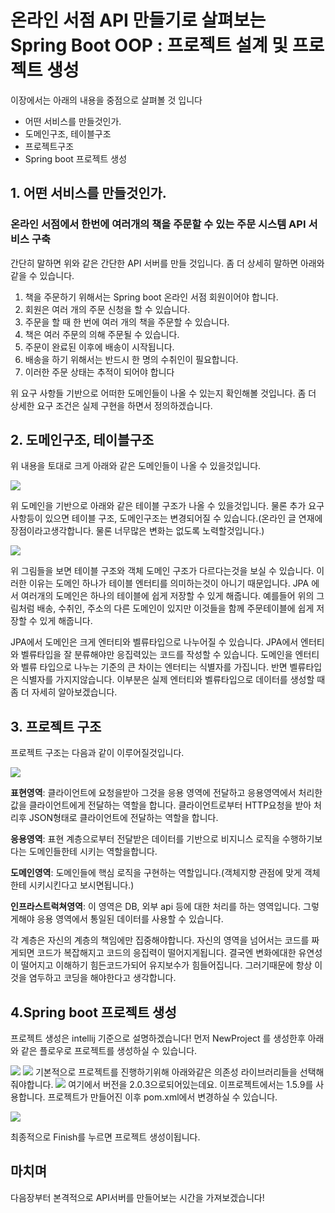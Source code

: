 # 온라인 서점 API 만들기로 살펴보는 Spring Boot OOP : 프로젝트 설계 및 프로젝트 생성

이장에서는 아래의 내용을 중점으로 살펴볼 것 입니다
* 어떤 서비스를 만들것인가.
* 도메인구조, 테이블구조
* 프로젝트구조
* Spring boot 프로젝트 생성

## 1. 어떤 서비스를 만들것인가.
### 온라인 서점에서 한번에 여러개의 책을 주문할 수 있는 주문 시스템 API 서비스 구축
간단히 말하면 위와 같은 간단한 API 서버를 만들 것입니다. 좀 더 상세히 말하면 아래와 같을 수 있습니다.
1. 책을 주문하기 위해서는 Spring boot 온라인 서점 회원이어야 합니다.
2. 회원은 여러 개의 주문 신청을 할 수 있습니다.
3. 주문을 할 때 한 번에 여러 개의 책을 주문할 수 있습니다.
4. 책은 여러 주문의 의해 주문될 수 있습니다.
5. 주문이 완료된 이후에 배송이 시작됩니다.
6. 배송을 하기 위해서는 반드시 한 명의 수취인이 필요합니다.
7. 이러한 주문 상태는 추적이 되어야 합니다

위 요구 사항들 기반으로 어떠한 도메인들이 나올 수 있는지 확인해볼 것입니다. 좀 더 상세한 요구 조건은 실제 구현을 하면서 정의하겠습니다.


## 2. 도메인구조, 테이블구조

위 내용을 토대로 크게 아래와 같은 도메인들이 나올 수 있을것입니다.

![](https://i.imgur.com/HQ5kFIO.png)

위 도메인을 기반으로 아래와 같은 테이블 구조가 나올 수 있을것입니다. 물론 추가 요구사항등이 있으면 테이블 구조, 도메인구조는 변경되어질 수 있습니다.(온라인 글 연재에 장점이라고생각합니다. 물론 너무많은 변화는 없도록 노력할것입니다.)

![](https://i.imgur.com/fhDMa1c.png)

위 그림들을 보면 테이블 구조와 객체 도메인 구조가 다르다는것을 보실 수 있습니다. 이러한 이유는 도메인 하나가 테이블 엔터티를 의미하는것이 아니기 때문입니다. JPA 에서 여러개의 도메인은 하나의 테이블에 쉽게 저장할 수 있게 해줍니다. 예를들어 위의 그림처럼 배송, 수취인, 주소의 다른 도메인이 있지만 이것들을 함께 주문테이블에 쉽게 저장할 수 있게 해줍니다.

JPA에서 도메인은 크게 엔터티와 벨류타입으로 나누어질 수 있습니다. JPA에서 엔터티와 벨류타입을 잘 분류해야만 응집력있는 코드를 작성할 수 있습니다. 도메인을 엔터티와 벨류 타입으로 나누는 기준의 큰 차이는 엔터티는 식별자를 가집니다. 반면 벨류타입은 식별자를 가지지않습니다. 이부분은 실제 엔터티와 벨류타입으로 데이터를 생성할 때 좀 더 자세히 알아보겠습니다. 



## 3. 프로젝트 구조
프로젝트 구조는 다음과 같이 이루어질것입니다.

![](https://i.imgur.com/gkCTUtC.png)

**표현영역**: 클라이언트에 요청을받아 그것을 응용 영역에 전달하고 응용영역에서 처리한값을 클라이언트에게 전달하는 역할을 합니다. 클라이언트로부터 HTTP요청을 받아 처리후 JSON형태로 클라이언트에 전달하는 역할을 합니다.

**응용영역**: 표현 계층으로부터 전달받은 데이터를 기반으로 비지니스 로직을 수행하기보다는 도메인들한테 시키는 역할을합니다.

**도메인영역**: 도메인들에 핵심 로직을 구현하는 역할입니다.(객체지향 관점에 맞게 객체한테 시키시킨다고 보시면됩니다.)

**인프라스트럭쳐영역**: 이 영역은 DB, 외부 api 등에 대한 처리를 하는 영역입니다. 그렇게해야 응용 영역에서 통일된 데이터를 사용할 수 있습니다.


각 계층은 자신의 계층의 책임에만 집중해야합니다. 자신의 영역을 넘어서는 코드를 짜게되면 코드가 복잡해지고 코드의 응집력이 떨어지게됩니다. 결국엔 변화에대한 유연성이 떨어지고 이해하기 힘든코드가되어 유지보수가 힘들어집니다. 그러기때문에 항상 이것을 염두하고 코딩을 해야한다고 생각합니다.


## 4.Spring boot 프로젝트 생성
프로젝트 생성은 intellij 기준으로 설명하겠습니다!
먼저 NewProject 를 생성한후 아래와 같은 플로우로 프로젝트를 생성하실 수 있습니다.


![](https://i.imgur.com/U8e5Hsz.png)
![](https://i.imgur.com/zSi623M.png)
기본적으로 프로젝트를 진행하기위해 아래와같은 의존성 라이브러리들을 선택해줘야합니다.
![](https://i.imgur.com/ZX16NBf.png)
여기에서 버전을 2.0.3으로되어있는데요. 이프로젝트에서는 1.5.9를 사용합니다. 프로젝트가 만들어진 이후 pom.xml에서 변경하실 수 있습니다.

![](https://i.imgur.com/6Kk0Bj9.png)

최종적으로 Finish를 누르면 프로젝트 생성이됩니다. 

## 마치며
다음장부터 본격적으로 API서버를 만들어보는 시간을 가져보겠습니다!